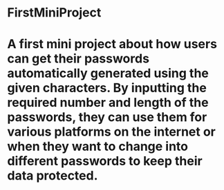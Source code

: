 # FirstMiniProject
# A first mini project about how users can get their passwords automatically generated using the given characters. By inputting the required number and length of the passwords, they can use them for various platforms on the internet or when they want to change into different passwords to keep their data protected.
